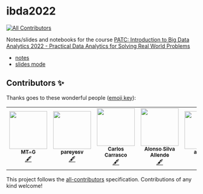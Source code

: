 # ibda2022
<!-- ALL-CONTRIBUTORS-BADGE:START - Do not remove or modify this section -->
[![All Contributors](https://img.shields.io/badge/all_contributors-6-orange.svg?style=flat-square)](#contributors-)
<!-- ALL-CONTRIBUTORS-BADGE:END -->

Notes/slides and notebooks for the course [PATC: Introduction to Big Data Analytics 2022 - Practical Data Analytics for Solving Real World Problems](https://www.bsc.es/education/training/patc-courses/online-patc-introduction-big-data-analytics-0/agenda)

- [notes](https://hackmd.io/@pareyesv/ibda2022?type=view)
- [slides mode](https://hackmd.io/@pareyesv/ibda2022?type=slide)

## Contributors ✨

Thanks goes to these wonderful people ([emoji key](https://allcontributors.org/docs/en/emoji-key)):

<!-- ALL-CONTRIBUTORS-LIST:START - Do not remove or modify this section -->
<!-- prettier-ignore-start -->
<!-- markdownlint-disable -->
<table>
  <tr>
    <td align="center"><a href="https://github.com/MT-G"><img src="https://avatars.githubusercontent.com/u/61514712?v=4?s=100" width="100px;" alt=""/><br /><sub><b>MT-G</b></sub></a><br /><a href="#content-MT-G" title="Content">🖋</a></td>
    <td align="center"><a href="https://pareyesv.github.io"><img src="https://avatars.githubusercontent.com/u/7954142?v=4?s=100" width="100px;" alt=""/><br /><sub><b>pareyesv</b></sub></a><br /><a href="#content-pareyesv" title="Content">🖋</a></td>
    <td align="center"><a href="http://www.jcarloscarrasco.com/"><img src="https://avatars.githubusercontent.com/u/16986949?v=4?s=100" width="100px;" alt=""/><br /><sub><b>Carlos Carrasco</b></sub></a><br /><a href="#content-jccarrsco" title="Content">🖋</a></td>
    <td align="center"><a href="http://www.dim.uchile.cl/~alsilva/"><img src="https://avatars.githubusercontent.com/u/30263736?v=4?s=100" width="100px;" alt=""/><br /><sub><b>Alonso Silva Allende</b></sub></a><br /><a href="#content-alonsosilvaallende" title="Content">🖋</a></td>
    <td align="center"><a href="https://github.com/acarreri"><img src="https://avatars.githubusercontent.com/u/73544234?v=4?s=100" width="100px;" alt=""/><br /><sub><b>acarreri</b></sub></a><br /><a href="#content-acarreri" title="Content">🖋</a></td>
    <td align="center"><a href="http://anaraven.bitbucket.io/"><img src="https://avatars.githubusercontent.com/u/7228142?v=4?s=100" width="100px;" alt=""/><br /><sub><b>Andres Aravena</b></sub></a><br /><a href="#content-anaraven" title="Content">🖋</a></td>
  </tr>
</table>

<!-- markdownlint-restore -->
<!-- prettier-ignore-end -->

<!-- ALL-CONTRIBUTORS-LIST:END -->

This project follows the [all-contributors](https://github.com/all-contributors/all-contributors) specification. Contributions of any kind welcome!